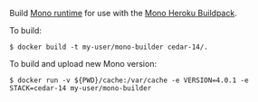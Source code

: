 Build [Mono runtime](http://www.mono-project.com/Main_Page) for use with the [Mono Heroku Buildpack](https://github.com/yngndrw/heroku-buildpack-mono).

To build:

```term
$ docker build -t my-user/mono-builder cedar-14/.
```

To build and upload new Mono version:

```term
$ docker run -v ${PWD}/cache:/var/cache -e VERSION=4.0.1 -e STACK=cedar-14 my-user/mono-builder
```
